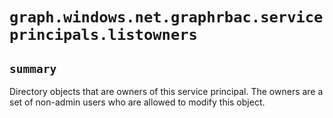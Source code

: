 # `graph.windows.net.graphrbac.serviceprincipals.listowners`

## `summary`
Directory objects that are owners of this service principal. The owners are a set of non-admin users who are allowed to modify this object.


